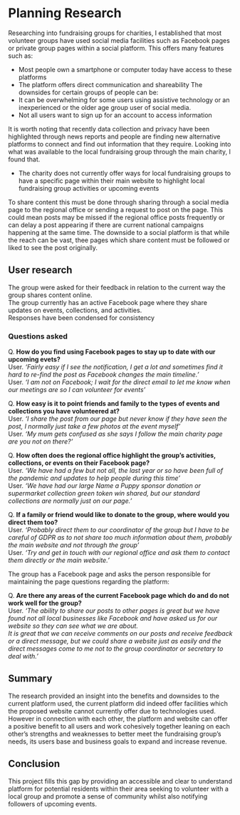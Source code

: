 # Planning Research
Researching into fundraising groups for charities, I established that most volunteer groups have used social media facilities such as Facebook pages or private group pages within a social platform.
This offers many features such as:
- Most people own a smartphone or computer today have access to these platforms
- The platform offers direct communication and shareability
The downsides for certain groups of people can be:
- It can be overwhelming for some users using assistive technology or an inexperienced or the older age group user of social media.
- Not all users want to sign up for an account to access information

It is worth noting that recently data collection and privacy have been highlighted through news reports and people are finding new alternative platforms to connect and find out information that they require.
Looking into what was available to the local fundraising group through the main charity, I found that.
- The charity does not currently offer ways for local fundraising groups to have a specific page within their main website to highlight local fundraising group activities or upcoming events  

To share content this must be done through sharing through a social media page to the regional office or sending a request to post on the page.
This could mean posts may be missed if the regional office posts frequently or can delay a post appearing if there are current national campaigns happening at the same time.
The downside to a social platform is that while the reach can be vast, thee pages which share content must be followed or liked to see the post originally.

## User research
The group were asked for their feedback in relation to the current way the group shares content online.  
The group currently has an active Facebook page where they share updates on events, collections, and activities.  
Responses have been condensed for consistency   
### Questions asked
Q. **How do you find using Facebook pages to stay up to date with our upcoming evets?**    
User. _‘Fairly easy if I see the notification, I get a lot and sometimes find it hard to re-find the post as Facebook changes the main timeline.’_  \
User. _‘I am not on Facebook; I wait for the direct email to let me know when our meetings are so I can volunteer for events’_

Q. **How easy is it to point friends and family to the types of events and collections you have volunteered at?**  
User. _‘I share the post from our page but never know if they have seen the post, I normally just take a few photos at the event myself’_  
User. _‘My mum gets confused as she says I follow the main charity page are you not on there?’_  

Q. **How often does the regional office highlight the group’s activities, collections, or events on their Facebook page?**  
User. _‘We have had a few but not all, the last year or so have been full of the pandemic and updates to help people during this time’_  
User. _‘We have had our large Name a Puppy sponsor donation or supermarket collection green token win shared, but our standard collections are normally just on our page.’_

Q. **If a family or friend would like to donate to the group, where would you direct them too?**  
User. _‘Probably direct them to our coordinator of the group but I have to be careful of GDPR as to not share too much information about them, probably the main website and not through the group’_  
User. _‘Try and get in touch with our regional office and ask them to contact them directly or the main website.’_

The group has a Facebook page and asks the person responsible for maintaining the page questions regarding the platform:

Q. **Are there any areas of the current Facebook page which do and do not work well for the group?**  
User. _‘The ability to share our posts to other pages is great but we have found not all local businesses like Facebook and have asked us for our website so they can see what we are about._  
_It is great that we can receive comments on our posts and receive feedback or a direct message, but we could share a website just as easily and the direct messages come to me not to the group coordinator or secretary to deal with.’_
## Summary
The research provided an insight into the benefits and downsides to the current platform used, the current platform did indeed offer facilities which the proposed website cannot currently offer due to technologies used.  
However in connection with each other, the platform and website can offer a positive benefit to all users and work cohesively together leaning on each other’s strengths and weaknesses to better meet the fundraising group’s needs, its users base and business goals to expand and increase revenue.  
## Conclusion
This project fills this gap by providing an accessible and clear to understand platform for potential residents within their area seeking to volunteer with a local group and promote a sense of community whilst also notifying followers of upcoming events.